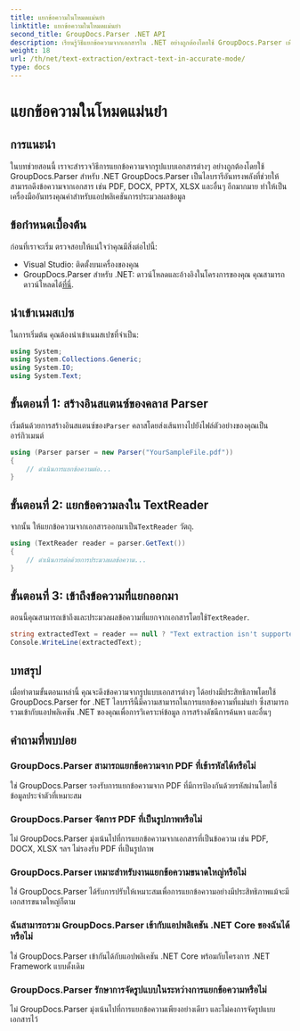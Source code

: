 ```yaml
---
title: แยกข้อความในโหมดแม่นยำ
linktitle: แยกข้อความในโหมดแม่นยำ
second_title: GroupDocs.Parser .NET API
description: เรียนรู้วิธีแยกข้อความจากเอกสารใน .NET อย่างถูกต้องโดยใช้ GroupDocs.Parser เพื่อการประมวลผลข้อมูลที่ราบรื่น
weight: 18
url: /th/net/text-extraction/extract-text-in-accurate-mode/
type: docs
---
```

# แยกข้อความในโหมดแม่นยำ

## การแนะนำ
ในบทช่วยสอนนี้ เราจะสำรวจวิธีการแยกข้อความจากรูปแบบเอกสารต่างๆ อย่างถูกต้องโดยใช้ GroupDocs.Parser สำหรับ .NET GroupDocs.Parser เป็นไลบรารีอันทรงพลังที่ช่วยให้สามารถดึงข้อความจากเอกสาร เช่น PDF, DOCX, PPTX, XLSX และอื่นๆ อีกมากมาย ทำให้เป็นเครื่องมืออันทรงคุณค่าสำหรับแอปพลิเคชันการประมวลผลข้อมูล
## ข้อกำหนดเบื้องต้น
ก่อนที่เราจะเริ่ม ตรวจสอบให้แน่ใจว่าคุณมีสิ่งต่อไปนี้:
- Visual Studio: ติดตั้งบนเครื่องของคุณ
-  GroupDocs.Parser สำหรับ .NET: ดาวน์โหลดและอ้างอิงในโครงการของคุณ คุณสามารถดาวน์โหลดได้[ที่นี่](https://releases.groupdocs.com/parser/net/).

## นำเข้าเนมสเปซ
ในการเริ่มต้น คุณต้องนำเข้าเนมสเปซที่จำเป็น:
```csharp
using System;
using System.Collections.Generic;
using System.IO;
using System.Text;
```
## ขั้นตอนที่ 1: สร้างอินสแตนซ์ของคลาส Parser
 เริ่มต้นด้วยการสร้างอินสแตนซ์ของ`Parser` คลาสโดยส่งเส้นทางไปยังไฟล์ตัวอย่างของคุณเป็นอาร์กิวเมนต์
```csharp
using (Parser parser = new Parser("YourSampleFile.pdf"))
{
    // ดำเนินการแยกข้อความต่อ...
}
```
## ขั้นตอนที่ 2: แยกข้อความลงใน TextReader
 จากนั้น ให้แยกข้อความจากเอกสารออกมาเป็น`TextReader` วัตถุ.
```csharp
using (TextReader reader = parser.GetText())
{
    // ดำเนินการต่อด้วยการประมวลผลข้อความ...
}
```
## ขั้นตอนที่ 3: เข้าถึงข้อความที่แยกออกมา
 ตอนนี้คุณสามารถเข้าถึงและประมวลผลข้อความที่แยกจากเอกสารโดยใช้`TextReader`.
```csharp
string extractedText = reader == null ? "Text extraction isn't supported" : reader.ReadToEnd();
Console.WriteLine(extractedText);
```

## บทสรุป
เมื่อทำตามขั้นตอนเหล่านี้ คุณจะดึงข้อความจากรูปแบบเอกสารต่างๆ ได้อย่างมีประสิทธิภาพโดยใช้ GroupDocs.Parser for .NET ไลบรารีนี้มีความสามารถในการแยกข้อความที่แม่นยำ ซึ่งสามารถรวมเข้ากับแอปพลิเคชัน .NET ของคุณเพื่อการวิเคราะห์ข้อมูล การสร้างดัชนีการค้นหา และอื่นๆ

## คำถามที่พบบ่อย
### GroupDocs.Parser สามารถแยกข้อความจาก PDF ที่เข้ารหัสได้หรือไม่
ใช่ GroupDocs.Parser รองรับการแยกข้อความจาก PDF ที่มีการป้องกันด้วยรหัสผ่านโดยใช้ข้อมูลประจำตัวที่เหมาะสม
### GroupDocs.Parser จัดการ PDF ที่เป็นรูปภาพหรือไม่
ไม่ GroupDocs.Parser มุ่งเน้นไปที่การแยกข้อความจากเอกสารที่เป็นข้อความ เช่น PDF, DOCX, XLSX ฯลฯ ไม่รองรับ PDF ที่เป็นรูปภาพ
### GroupDocs.Parser เหมาะสำหรับงานแยกข้อความขนาดใหญ่หรือไม่
ใช่ GroupDocs.Parser ได้รับการปรับให้เหมาะสมเพื่อการแยกข้อความอย่างมีประสิทธิภาพแม้จะมีเอกสารขนาดใหญ่ก็ตาม
### ฉันสามารถรวม GroupDocs.Parser เข้ากับแอปพลิเคชัน .NET Core ของฉันได้หรือไม่
ใช่ GroupDocs.Parser เข้ากันได้กับแอปพลิเคชัน .NET Core พร้อมกับโครงการ .NET Framework แบบดั้งเดิม
### GroupDocs.Parser รักษาการจัดรูปแบบในระหว่างการแยกข้อความหรือไม่
ไม่ GroupDocs.Parser มุ่งเน้นไปที่การแยกข้อความเพียงอย่างเดียว และไม่คงการจัดรูปแบบเอกสารไว้